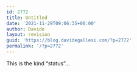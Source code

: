 ```yaml
---
id: 2772
title: Untitled
date: '2021-11-29T09:06:35+00:00'
author: Davide
layout: revision
guid: 'https://blog.davidegallesi.com/?p=2772'
permalink: '/?p=2772'
---
```


This is the kind “status”…